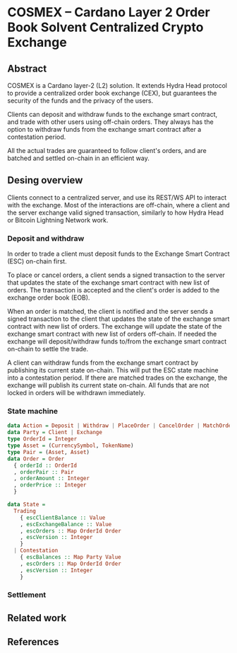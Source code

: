 # COSMEX – Cardano Layer 2 Order Book Solvent Centralized Crypto Exchange

## Abstract

COSMEX is a Cardano layer-2 (L2) solution.
It extends Hydra Head protocol to provide a centralized order book exchange (CEX), but guarantees the security of the funds and the privacy of the users.

Clients can deposit and withdraw funds to the exchange smart contract, and trade with other users using off-chain orders. They always has the option to withdraw funds from the exchange smart contract after a contestation period.

All the actual trades are guaranteed to follow client's orders, and are batched and settled on-chain in an efficient way.

## Desing overview

Clients connect to a centralized server, and use its REST/WS API to interact with the exchange. Most of the interactions are off-chain, where a client and the server exchange valid signed transaction, similarly to how Hydra Head or Bitcoin Lightning Network work.

### Deposit and withdraw

In order to trade a client must deposit funds to the Exchange Smart Contract (ESC) on-chain first.

To place or cancel orders, a client sends a signed transaction to the server that updates the state of the exchange smart contract with new list of orders.
The transaction is accepted and the client's order is added to the exchange order book (EOB).

When an order is matched, the client is notified and the server sends a signed transaction to the client that updates the state of the exchange smart contract with new list of orders. The exchange will update the state of the exchange smart contract with new list of orders off-chain. If needed the exchange will deposit/withdraw funds to/from the exchange smart contract on-chain to settle the trade.

A client can withdraw funds from the exchange smart contract by publishing its current state on-chain. This will put the ESC state machine into a contestation period. If there are matched trades on the exchange, the exchange will publish its current state on-chain. All funds that are not locked in orders will be withdrawn immediately.

### State machine

```haskell
data Action = Deposit | Withdraw | PlaceOrder | CancelOrder | MatchOrders
data Party = Client | Exchange
type OrderId = Integer
type Asset = (CurrencySymbol, TokenName)
type Pair = (Asset, Asset)
data Order = Order
  { orderId :: OrderId
  , orderPair :: Pair
  , orderAmount :: Integer
  , orderPrice :: Integer
  }

data State =
  Trading
    { escClientBalance :: Value
    , escExchangeBalance :: Value
    , escOrders :: Map OrderId Order
    , escVersion :: Integer
    }
  | Contestation
    { escBalances :: Map Party Value
    , escOrders :: Map OrderId Order
    , escVersion :: Integer
    }
```

### Settlement

## Related work

## References